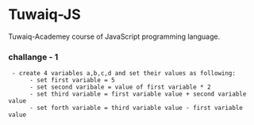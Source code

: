 # Tuwaiq-JS
Tuwaiq-Academey course of JavaScript programming language.

### challange - 1 
     - create 4 variables a,b,c,d and set their values as following:
          - set first variable = 5
          - set second varibale = value of first variable * 2
          - set third variable = first variable value + second variable value
          - set forth variable = third variable value - first variable value
